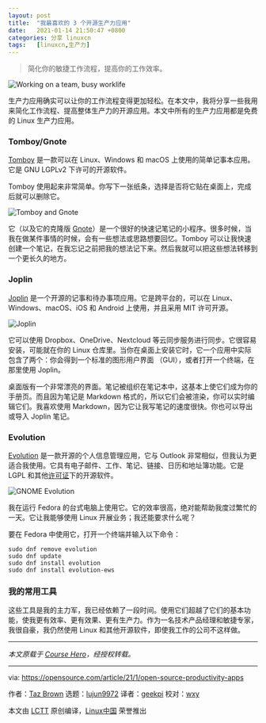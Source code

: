 ```yaml
---
layout: post
title:	"我最喜欢的 3 个开源生产力应用"
date:	2021-01-14 21:50:47 +0800 
categories:	分享 linuxcn 
tags:	[linuxcn,生产力]
---
```




> 
> 简化你的敏捷工作流程，提高你的工作效率。
> 
> 
> 


![](/Asserts/Images//attachment/album/202101/14/215039op8zl611f8p76vrf.jpg "Working on a team, busy worklife")


生产力应用确实可以让你的工作流程变得更加轻松。在本文中，我将分享一些我用来简化工作流程、提高整体生产力的开源应用。本文中所有的生产力应用都是免费的 Linux 生产力应用。


### Tomboy/Gnote


[Tomboy](https://wiki.gnome.org/Apps/Tomboy) 是一款可以在 Linux、Windows 和 macOS 上使用的简单记事本应用。它是 GNU LGPLv2 下许可的开源软件。


Tomboy 使用起来非常简单。你写下一张纸条，选择是否将它贴在桌面上，完成后就可以删除它。


![Tomboy and Gnote](/Asserts/Images//attachment/album/202101/14/215050vbf4jexgbit4vggt.png "Tomboy and Gnote")


它（以及它的克隆版 [Gnote](https://wiki.gnome.org/Apps/Gnote)）是一个很好的快速记笔记的小程序。很多时候，当我在做某件事情的时候，会有一些想法或思路想要回忆。Tomboy 可以让我快速创建一个笔记，在我忘记之前把我的想法记下来。然后我就可以把这些想法转移到一个更长久的地方。


### Joplin


[Joplin](https://joplinapp.org/) 是一个开源的记事和待办事项应用。它是跨平台的，可以在 Linux、Windows、macOS、iOS 和 Android 上使用，并且采用 MIT 许可开源。


![Joplin](/Asserts/Images//attachment/album/202101/14/215050v8y38o5o90hyo3o3.jpg "Joplin")


它可以使用 Dropbox、OneDrive、Nextcloud 等云同步服务进行同步。它很容易安装，可能就在你的 Linux 仓库里。当你在桌面上安装它时，它一个应用中实际包含了两个：你会得到一个标准的图形用户界面 （GUI），或者打开一个终端，在那里使用 Joplin。


桌面版有一个非常漂亮的界面。笔记被组织在笔记本中，这基本上使它们成为你的手册页。而且因为笔记是 Markdown 格式的，所以它们会被渲染，你可以实时编辑它们。我喜欢使用 Markdown，因为它让我写笔记的速度很快。你也可以导出或导入 Joplin 笔记。


### Evolution


[Evolution](https://wiki.gnome.org/Apps/Evolution) 是一款开源的个人信息管理应用，它与 Outlook 非常相似，但我认为更适合我使用。它具有电子邮件、工作、笔记、链接、日历和地址簿功能。它是 LGPL 和其他[许可证](https://gitlab.gnome.org/GNOME/evolution/-/blob/master/COPYING)下的开源软件。


![GNOME Evolution](/Asserts/Images//attachment/album/202101/14/215050xdtyj1dzdhzy33j2.png "GNOME Evolution")


我在运行 Fedora 的台式电脑上使用它。它的效率很高，绝对能帮助我度过繁忙的一天。它让我能够使用 Linux 开展业务；我还能要求什么呢？


要在 Fedora 中使用它，打开一个终端并输入以下命令：



```
sudo dnf remove evolution
sudo dnf update
sudo dnf install evolution
sudo dnf install evolution-ews

```

### 我的常用工具


这些工具是我的主力军，我已经依赖了一段时间。使用它们超越了它们的基本功能，使我更有效率、更有效果、更有生产力。作为一名技术产品经理和敏捷专家，我很自豪，我仍然使用 Linux 和其他开源软件，即使我工作的公司不这样做。




---


*本文原载于 [Course Hero](https://www.coursehero.com/file/74086904/Personal-productivity-using-open-source-software-tools/)，经授权转载。*




---


via: <https://opensource.com/article/21/1/open-source-productivity-apps>


作者：[Taz Brown](https://opensource.com/users/heronthecli) 选题：[lujun9972](https://github.com/lujun9972) 译者：[geekpi](https://github.com/geekpi) 校对：[wxy](https://github.com/wxy)


本文由 [LCTT](https://github.com/LCTT/TranslateProject) 原创编译，[Linux中国](https://linux.cn/) 荣誉推出
